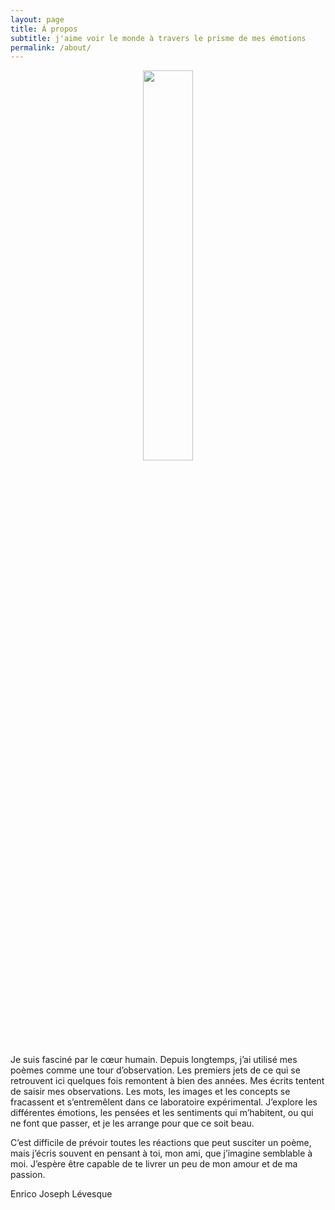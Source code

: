 ```yaml
---
layout: page
title: À propos
subtitle: j'aime voir le monde à travers le prisme de mes émotions
permalink: /about/
---
```


<center>
	<img src="{{site.baseurl}}/assets/transparent.png" width="40%">
</center>

Je suis fasciné par le cœur humain. Depuis longtemps, j’ai utilisé mes poèmes comme une tour d’observation. Les premiers jets de ce qui se retrouvent ici quelques fois remontent à bien des années. Mes écrits tentent de saisir mes observations. Les mots, les images et les concepts se fracassent et s’entremêlent dans ce laboratoire expérimental. J’explore les différentes émotions, les pensées et les sentiments qui m’habitent, ou qui ne font que passer, et je les arrange pour que ce soit beau.

C’est difficile de prévoir toutes les réactions que peut susciter un poème, mais j’écris souvent en pensant à toi, mon ami, que j’imagine semblable à moi. J’espère être capable de te livrer un peu de mon amour et de ma passion.

Enrico Joseph Lévesque

